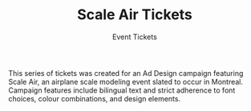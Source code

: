 ﻿---
layout: artwork
title: Scale Air Tickets
subtitle: Event Tickets
headline: A set of prints created for Ad Design class.
hero-image: /images/Scale-Air-tickets-no-background.png
ref: scaleairtickets
categories: artwork
tags: graphicDesign ticket airplane modeling miniature invitation
lang: en
---
<div markdown="1">
This series of tickets was created for an Ad Design campaign featuring Scale Air, an airplane scale modeling event slated to occur in Montreal. Campaign features include bilingual text and strict adherence to font choices, colour combinations, and design elements.
</div>